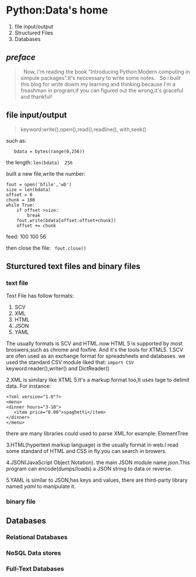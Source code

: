# Python:Data's home #
 1. file input/output
 2. Structured Files
 3. Databases
 
## *preface* ##

>       Now, I'm reading the book "Introducing Python:Modern computing in simpule packages".It's neccessary to write some notes.
    So i built this blog for write dowm my learning and thinking.because I'm a freashman in program,if you can figured out 
    the wrong,it's graceful and thankful!

## file input/output ##
> keyword:write(),open(),read(),readline(), with,seek()
    
such as:

```fout = open('bfile','wb')
   bdata = bytes(range(0,256))
   ```
the length:
`len(bdata) 
 256`

built a new file,write the number:
```
fout = open('bfile','wb')
size = len(bdata)
offset = 0
chunk = 100
while True:
    if offset >size:
        break
    fout.write(bdata[offset:offset+chunk])
    offset += chunk
```
feed:
100
100
56

then close the file:
` fout.close()`


## Sturctured text files and binary files ##

### text file ###
Text File has follow formats:
1. SCV
2. XML
3. HTML
4. JSON
5. YAML

The usually formats is SCV and HTML.now HTML 5 is supported by most broswers,such as chrome and foxfire.
And it's the tools for XTML5.
1.SCV are ofen used as an exchange format for spreadsheets and databases. we used the standard CSV module liked that:
`import CSV`
 keyword:reader(),writer() and DictReader()
 
2.XML is similary like XTML 5.It's a markup format too,It uses tage to delimit data.
For instance:
```
<?xml version="1.0"?>
<menu>
<dinner hours="3-10">
   <item price="8.00">spaghetti</item>
</dinner>
</menu>
```
there are many libraries could used to parse XML.for example: ElementTree

3.HTML(hypertext markup language) is the usually format in web.I read some standard of HTML and CSS in fly.you can search in browers.

4.JSON(JavaScript Object Notation). the main JSON module name *json*.This program can encode(dumps/loads) a JSON string to data or reverse.

5.YAML is similar to JSON,has keys and values, there are third-party library named *yaml* to manipulate it.

### binary file ###

## Databases ##
### Relational Databases ###
### NoSQL Data stores ###
### Full-Text Databases ###

